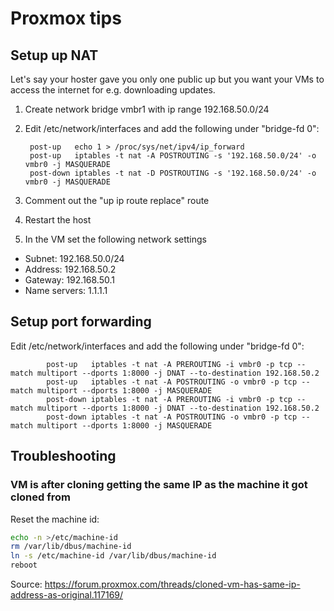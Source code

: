 # Proxmox tips

## Setup up NAT
Let's say your hoster gave you only one public up but you want your VMs to access the internet for e.g. downloading updates.

1. Create network bridge vmbr1 with ip range 192.168.50.0/24

2. Edit /etc/network/interfaces and add the following under "bridge-fd 0":

        post-up   echo 1 > /proc/sys/net/ipv4/ip_forward
        post-up   iptables -t nat -A POSTROUTING -s '192.168.50.0/24' -o vmbr0 -j MASQUERADE
        post-down iptables -t nat -D POSTROUTING -s '192.168.50.0/24' -o vmbr0 -j MASQUERADE

3. Comment out the "up ip route replace" route

4. Restart the host
5. In the VM set the following network settings

* Subnet: 192.168.50.0/24
* Address: 192.168.50.2
* Gateway: 192.168.50.1
* Name servers: 1.1.1.1

## Setup port forwarding

Edit /etc/network/interfaces and add the following under "bridge-fd 0":
```
        post-up   iptables -t nat -A PREROUTING -i vmbr0 -p tcp --match multiport --dports 1:8000 -j DNAT --to-destination 192.168.50.2
        post-up   iptables -t nat -A POSTROUTING -o vmbr0 -p tcp --match multiport --dports 1:8000 -j MASQUERADE
        post-down iptables -t nat -A PREROUTING -i vmbr0 -p tcp --match multiport --dports 1:8000 -j DNAT --to-destination 192.168.50.2
        post-down iptables -t nat -A POSTROUTING -o vmbr0 -p tcp --match multiport --dports 1:8000 -j MASQUERADE
```

## Troubleshooting

### VM is after cloning getting the same IP as the machine it got cloned from

Reset the machine id:
```bash
echo -n >/etc/machine-id
rm /var/lib/dbus/machine-id
ln -s /etc/machine-id /var/lib/dbus/machine-id
reboot
```

Source: https://forum.proxmox.com/threads/cloned-vm-has-same-ip-address-as-original.117169/ 
